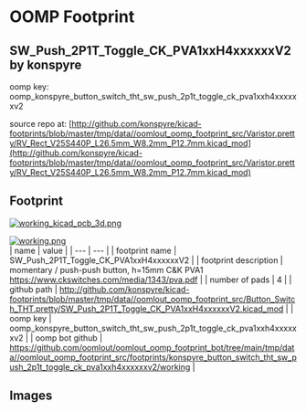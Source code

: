 # OOMP Footprint  
## SW_Push_2P1T_Toggle_CK_PVA1xxH4xxxxxxV2  by konspyre  
  
oomp key: oomp_konspyre_button_switch_tht_sw_push_2p1t_toggle_ck_pva1xxh4xxxxxxv2  
  
source repo at: [http://github.com/konspyre/kicad-footprints/blob/master/tmp/data//oomlout_oomp_footprint_src/Varistor.pretty/RV_Rect_V25S440P_L26.5mm_W8.2mm_P12.7mm.kicad_mod](http://github.com/konspyre/kicad-footprints/blob/master/tmp/data//oomlout_oomp_footprint_src/Varistor.pretty/RV_Rect_V25S440P_L26.5mm_W8.2mm_P12.7mm.kicad_mod)  
## Footprint  
  
[![working_kicad_pcb_3d.png](working_kicad_pcb_3d_600.png)](working_kicad_pcb_3d.png)  
  
[![working.png](working_600.png)](working.png)  
| name | value | 
| --- | --- | 
| footprint name | SW_Push_2P1T_Toggle_CK_PVA1xxH4xxxxxxV2 | 
| footprint description | momentary / push-push button, h=15mm C&K PVA1 https://www.ckswitches.com/media/1343/pva.pdf | 
| number of pads | 4 | 
| github path | http://github.com/konspyre/kicad-footprints/blob/master/tmp/data//oomlout_oomp_footprint_src/Button_Switch_THT.pretty/SW_Push_2P1T_Toggle_CK_PVA1xxH4xxxxxxV2.kicad_mod | 
| oomp key | oomp_konspyre_button_switch_tht_sw_push_2p1t_toggle_ck_pva1xxh4xxxxxxv2 | 
| oomp bot github | https://github.com/oomlout/oomlout_oomp_footprint_bot/tree/main/tmp/data//oomlout_oomp_footprint_src/footprints/konspyre_button_switch_tht_sw_push_2p1t_toggle_ck_pva1xxh4xxxxxxv2/working | 
## Images  
